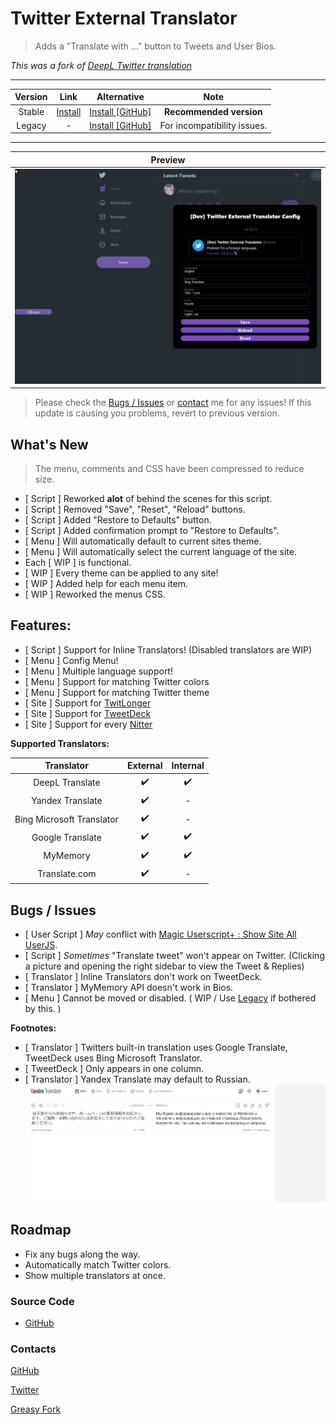 # Twitter External Translator

> Adds a "Translate with ..." button to Tweets and User Bios.

*This was a fork of [DeepL Twitter translation](https://greasyfork.org/scripts/411976)*

***

| Version | Link | Alternative | Note |
|:----------:|:----------:|:----------:|:----------:|
Stable | [Install](#install-area) | [Install [GitHub]](https://github.com/magicoflolis/userscriptrepo/raw/master/ExternalTranslator/dist/twittertranslator.user.js) | **Recommended version**
Legacy | - | [Install [GitHub]](https://github.com/magicoflolis/userscriptrepo/raw/master/ExternalTranslator/dist/twittertranslatorlegacy.user.js) | For incompatibility issues.

***

| Preview |
|:----------:|
![Menu Preview](https://raw.githubusercontent.com/magicoflolis/userscriptrepo/master/assets/ExternalTranslator.gif)|

> Please check the [Bugs / Issues](#bugs--issues) or [contact](#contacts) me for any issues! If this update is causing you problems, revert to previous version.

## What's New

> The menu, comments and CSS have been compressed to reduce size.

* [ Script ] Reworked **alot** of behind the scenes for this script.
* [ Script ] Removed "Save", "Reset", "Reload" buttons.
* [ Script ] Added "Restore to Defaults" button.
* [ Script ] Added confirmation prompt to "Restore to Defaults".
* [ Menu ] Will automatically default to current sites theme.
* [ Menu ] Will automatically select the current language of the site.
* Each [ WIP ] is functional.
* [ WIP ] Every theme can be applied to any site!
* [ WIP ] Added help for each menu item.
* [ WIP ] Reworked the menus CSS.

## **Features:**

* [ Script ] Support for Inline Translators! (Disabled translators are WIP)
* [ Menu ] Config Menu!
* [ Menu ] Multiple language support!
* [ Menu ] Support for matching Twitter colors
* [ Menu ] Support for matching Twitter theme
* [ Site ] Support for [TwitLonger](https://www.twitlonger.com)
* [ Site ] Support for [TweetDeck](https://tweetdeck.twitter.com)
* [ Site ] Support for every [Nitter](https://github.com/zedeus/nitter/wiki/Instances#official-instances)

**Supported Translators:**

 Translator | External | Internal
:-----------:|:---------:|:---------:
DeepL Translate | ✔️ | ✔️
Yandex Translate | ✔️ | -
Bing Microsoft Translator| ✔️ | -
Google Translate | ✔️ | ✔️
MyMemory | ✔️ | ✔️
Translate.com | ✔️ | -

## Bugs / Issues

* [ User Script ] *May* conflict with [Magic Userscript+ : Show Site All UserJS](https://greasyfork.org/scripts/421603).
* [ Script ] *Sometimes* "Translate tweet" won't appear on Twitter. (Clicking a picture and opening the right sidebar to view the Tweet & Replies)
* [ Translator ] Inline Translators don't work on TweetDeck.
* [ Translator ] MyMemory API doesn't work in Bios.
* [ Menu ] Cannot be moved or disabled. ( WIP / Use [Legacy](https://github.com/magicoflolis/userscriptrepo/raw/master/ExternalTranslator/twittertranslatorlegacy.user.js) if bothered by this. )

**Footnotes:**

* [ Translator ] Twitters built-in translation uses Google Translate, TweetDeck uses Bing Microsoft Translator.
* [ TweetDeck ] Only appears in one column.
* [ Translator ] Yandex Translate may default to Russian.
![YandexHelp](https://raw.githubusercontent.com/magicoflolis/userscriptrepo/master/assets/ExternalTranslator4.gif)

## Roadmap

* Fix any bugs along the way.
* Automatically match Twitter colors.
* Show multiple translators at once.

### Source Code

* [GitHub](https://github.com/magicoflolis/userscriptrepo/tree/master/ExternalTranslator)

### Contacts

[GitHub](https://github.com/magicoflolis)

[Twitter](https://twitter.com/for_lollipops)

[Greasy Fork](https://greasyfork.org/users/166061)
